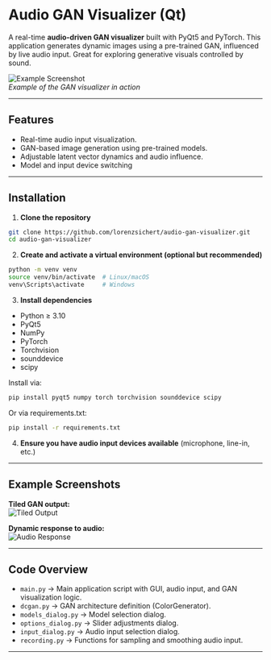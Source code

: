 # Audio GAN Visualizer (Qt)

A real-time **audio-driven GAN visualizer** built with PyQt5 and PyTorch. This application generates dynamic images using a pre-trained GAN, influenced by live audio input. Great for exploring generative visuals controlled by sound.  

![Example Screenshot](path/to/screenshot1.png)  
*Example of the GAN visualizer in action*  

---

## Features

- Real-time audio input visualization.
- GAN-based image generation using pre-trained models.
- Adjustable latent vector dynamics and audio influence.
- Model and input device switching

---

## Installation

1. **Clone the repository**

```bash
git clone https://github.com/lorenzsichert/audio-gan-visualizer.git
cd audio-gan-visualizer
```

2. **Create and activate a virtual environment (optional but recommended)**

```bash
python -m venv venv
source venv/bin/activate  # Linux/macOS
venv\Scripts\activate     # Windows
```

3. **Install dependencies**

- Python ≥ 3.10
- PyQt5
- NumPy
- PyTorch
- Torchvision
- sounddevice
- scipy

Install via:

```bash
pip install pyqt5 numpy torch torchvision sounddevice scipy
```
Or via requirements.txt:
```bash
pip install -r requirements.txt
```

4. **Ensure you have audio input devices available** (microphone, line-in, etc.)

---

## Example Screenshots

**Tiled GAN output:**  
![Tiled Output](path/to/screenshot2.png)  

**Dynamic response to audio:**  
![Audio Response](path/to/screenshot3.png)  

---

## Code Overview

- `main.py` → Main application script with GUI, audio input, and GAN visualization logic.
- `dcgan.py` → GAN architecture definition (ColorGenerator).
- `models_dialog.py` → Model selection dialog.
- `options_dialog.py` → Slider adjustments dialog.
- `input_dialog.py` → Audio input selection dialog.
- `recording.py` → Functions for sampling and smoothing audio input.

---
